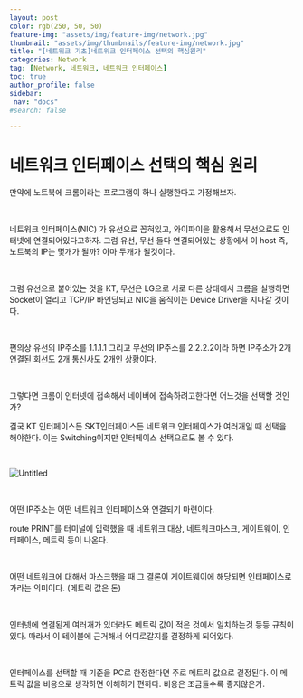 ```yaml
---
layout: post
color: rgb(250, 50, 50)
feature-img: "assets/img/feature-img/network.jpg"
thumbnail: "assets/img/thumbnails/feature-img/network.jpg"
title: "[네트워크 기초]네트워크 인터페이스 선택의 핵심원리"
categories: Network
tag: [Network, 네트워크, 네트워크 인터페이스]
toc: true
author_profile: false
sidebar:
 nav: "docs"
#search: false

---
```


# 네트워크 인터페이스 선택의 핵심 원리



만약에 노트북에 크롬이라는 프로그램이 하나 실행한다고 가정해보자.

        

네트워크 인터페이스(NIC) 가 유선으로 꼽혀있고, 와이파이을 활용해서 무선으로도 인터넷에 연결되어있다고하자. 그럼 유선, 무선 둘다 연결되어있는 상황에서 이 host 즉, 노트북의 IP는 몇개가 될까? 아마 두개가 될것이다.

       

그럼 유선으로 붙어있는 것을 KT, 무선은 LG으로 서로 다른 상태에서 크롬을 실행하면 Socket이 열리고 TCP/IP 바인딩되고 NIC을 움직이는 Device Driver을 지나갈 것이다.

       

편의상 유선의 IP주소를 1.1.1.1 그리고 무선의 IP주소를 2.2.2.2이라 하면 IP주소가 2개 연결된 회선도 2개 통신사도 2개인 상황이다.

    

그렇다면 크롬이 인터넷에 접속해서 네이버에 접속하려고한다면 어느것을 선택할 것인가?

결국 KT 인터페이스든 SKT인터페이스든 네트워크 인터페이스가 여러개일 때 선택을 해야한다. 이는 Switching이지만 인터페이스 선택으로도 볼 수 있다.

    

![Untitled](https://user-images.githubusercontent.com/75375944/187014424-123f08f3-5c7a-4868-b432-b2a7dc7e0e19.png)

    

어떤 IP주소는 어떤 네트워크 인터페이스와 연결되기 마련이다.

route PRINT를 터미널에 입력했을 때 네트워크 대상, 네트워크마스크, 게이트웨이, 인터페이스, 메트릭 등이 나온다.

    

어떤 네트워크에 대해서 마스크했을 때 그 결론이 게이트웨이에 해당되면 인터페이스로 가라는 의미이다. (메트릭 값은 돈)

    

인터넷에 연결된게 여러개가 있더라도 메트릭 값이 적은 것에서 일치하는것 등등 규칙이 있다. 따라서 이 테이블에 근거해서 어디로갈지를 결정하게 되어있다.

    

인터페이스를 선택할 때 기준을 PC로 한정한다면 주로 메트릭 값으로 결정된다. 이 메트릭 값을 비용으로 생각하면 이해하기 편하다. 비용은 조금들수록 좋지않은가.
